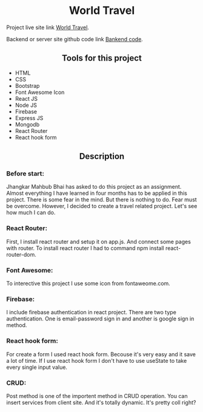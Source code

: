 <h1 align="center">World Travel</h1>

Project live site link [World Travel](https://github.com/facebook/create-react-app).

Backend or server site github code link [Bankend code](https://github.com/programming-hero-web-course1/tourism-or-delivery-website-server-side-salekmia).

<h2 align="center">Tools for this project</h2>

* HTML
* CSS
* Bootstrap
* Font Awesome Icon
* React JS
* Node JS
* Firebase
* Express JS
* Mongodb
* React Router
* React hook form

<h2 align="center">Description</h2>

<h3>Before start:</h3>

Jhangkar Mahbub Bhai has asked to do this project as an assignment. Almost everything I have learned in four months has to be applied in this project. There is some fear in the mind. But there is nothing to do. Fear must be overcome. However, I decided to create a travel related project. Let's see how much I can do.

<h3>React Router:</h3>

First, I install react router and setup it on app.js. And connect some pages with router. To install react router I had to command npm install react-router-dom.

<h3>Font Awesome:</h3>

To interective this project I use some icon from fontaweome.com.

<h3>Firebase:</h3>

I include firebase authentication in react project. There are two type authentication. One is email-password sign in and another is google sign in method.

<h3>React hook form:</h3>

For create a form I used react hook form. Becouse it's very easy and it save a lot of time. If I use react hook form I don't have to use useState to take every single input value.

<h3>CRUD:</h3>
Post method is one of the importent method in CRUD operation. You can insert services from client site. And it's totally dynamic. It's pretty coll right?